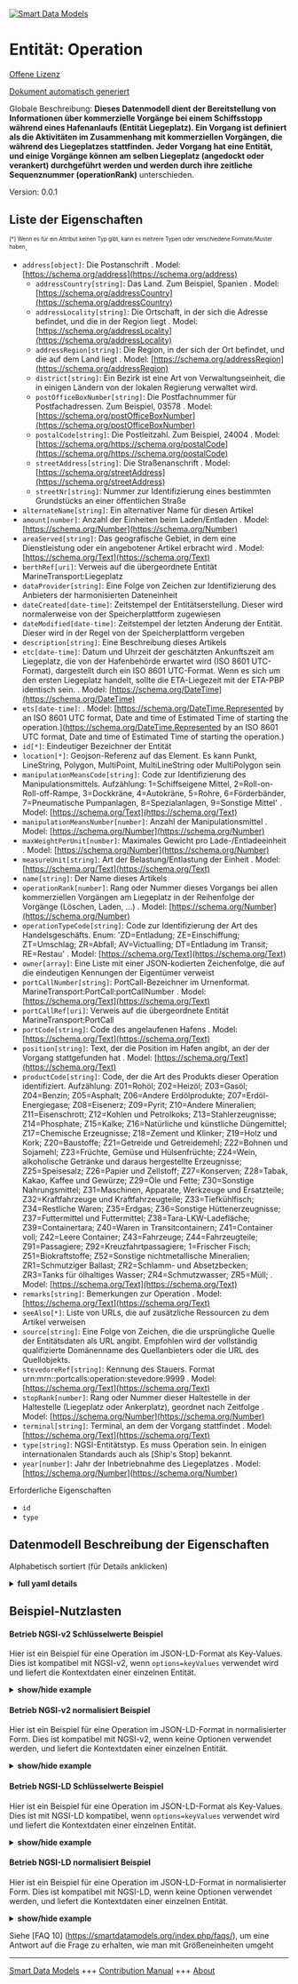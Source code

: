 <!-- 10-Header -->  
[![Smart Data Models](https://smartdatamodels.org/wp-content/uploads/2022/01/SmartDataModels_logo.png "Logo")](https://smartdatamodels.org)  
Entität: Operation  
==================<!-- /10-Header -->  
<!-- 15-License -->  
[Offene Lizenz](https://github.com/smart-data-models//dataModel.MarineTransport/blob/master/Operation/LICENSE.md)  
[Dokument automatisch generiert](https://docs.google.com/presentation/d/e/2PACX-1vTs-Ng5dIAwkg91oTTUdt8ua7woBXhPnwavZ0FxgR8BsAI_Ek3C5q97Nd94HS8KhP-r_quD4H0fgyt3/pub?start=false&loop=false&delayms=3000#slide=id.gb715ace035_0_60)  
<!-- /15-License -->  
<!-- 20-Description -->  
Globale Beschreibung: **Dieses Datenmodell dient der Bereitstellung von Informationen über kommerzielle Vorgänge bei einem Schiffsstopp während eines Hafenanlaufs (Entität Liegeplatz). Ein Vorgang ist definiert als die Aktivitäten im Zusammenhang mit kommerziellen Vorgängen, die während des Liegeplatzes stattfinden. Jeder Vorgang hat eine Entität, und einige Vorgänge können am selben Liegeplatz (angedockt oder verankert) durchgeführt werden und werden durch ihre zeitliche Sequenznummer (operationRank)** unterschieden.  
Version: 0.0.1  
<!-- /20-Description -->  
<!-- 30-PropertiesList -->  

## Liste der Eigenschaften  

<sup><sub>[*] Wenn es für ein Attribut keinen Typ gibt, kann es mehrere Typen oder verschiedene Formate/Muster haben</sub></sup>.  
- `address[object]`: Die Postanschrift  . Model: [https://schema.org/address](https://schema.org/address)	- `addressCountry[string]`: Das Land. Zum Beispiel, Spanien  . Model: [https://schema.org/addressCountry](https://schema.org/addressCountry)  
	- `addressLocality[string]`: Die Ortschaft, in der sich die Adresse befindet, und die in der Region liegt  . Model: [https://schema.org/addressLocality](https://schema.org/addressLocality)  
	- `addressRegion[string]`: Die Region, in der sich der Ort befindet, und die auf dem Land liegt  . Model: [https://schema.org/addressRegion](https://schema.org/addressRegion)  
	- `district[string]`: Ein Bezirk ist eine Art von Verwaltungseinheit, die in einigen Ländern von der lokalen Regierung verwaltet wird.    
	- `postOfficeBoxNumber[string]`: Die Postfachnummer für Postfachadressen. Zum Beispiel, 03578  . Model: [https://schema.org/postOfficeBoxNumber](https://schema.org/postOfficeBoxNumber)  
	- `postalCode[string]`: Die Postleitzahl. Zum Beispiel, 24004  . Model: [https://schema.org/https://schema.org/postalCode](https://schema.org/https://schema.org/postalCode)  
	- `streetAddress[string]`: Die Straßenanschrift  . Model: [https://schema.org/streetAddress](https://schema.org/streetAddress)  
	- `streetNr[string]`: Nummer zur Identifizierung eines bestimmten Grundstücks an einer öffentlichen Straße    
- `alternateName[string]`: Ein alternativer Name für diesen Artikel  - `amount[number]`: Anzahl der Einheiten beim Laden/Entladen  . Model: [https://schema.org/Number](https://schema.org/Number)- `areaServed[string]`: Das geografische Gebiet, in dem eine Dienstleistung oder ein angebotener Artikel erbracht wird  . Model: [https://schema.org/Text](https://schema.org/Text)- `berthRef[uri]`: Verweis auf die übergeordnete Entität MarineTransport:Liegeplatz  - `dataProvider[string]`: Eine Folge von Zeichen zur Identifizierung des Anbieters der harmonisierten Dateneinheit  - `dateCreated[date-time]`: Zeitstempel der Entitätserstellung. Dieser wird normalerweise von der Speicherplattform zugewiesen  - `dateModified[date-time]`: Zeitstempel der letzten Änderung der Entität. Dieser wird in der Regel von der Speicherplattform vergeben  - `description[string]`: Eine Beschreibung dieses Artikels  - `etc[date-time]`: Datum und Uhrzeit der geschätzten Ankunftszeit am Liegeplatz, die von der Hafenbehörde erwartet wird (ISO 8601 UTC-Format), dargestellt durch ein ISO 8601 UTC-Format. Wenn es sich um den ersten Liegeplatz handelt, sollte die ETA-Liegezeit mit der ETA-PBP identisch sein.  . Model: [https://schema.org/DateTime](https://schema.org/DateTime)- `ets[date-time]`:   . Model: [https://schema.org/DateTime.Represented by an ISO 8601 UTC format, Date and time of Estimated Time of starting the operation.](https://schema.org/DateTime.Represented by an ISO 8601 UTC format, Date and time of Estimated Time of starting the operation.)- `id[*]`: Eindeutiger Bezeichner der Entität  - `location[*]`: Geojson-Referenz auf das Element. Es kann Punkt, LineString, Polygon, MultiPoint, MultiLineString oder MultiPolygon sein  - `manipulationMeansCode[string]`: Code zur Identifizierung des Manipulationsmittels. Aufzählung: 1=Schiffseigene Mittel, 2=Roll-on-Roll-off-Rampe, 3=Dockkräne, 4=Autokräne, 5=Rohre, 6=Förderbänder, 7=Pneumatische Pumpanlagen, 8=Spezialanlagen, 9=Sonstige Mittel'  . Model: [https://schema.org/Text](https://schema.org/Text)- `manipulationMeansNumber[number]`: Anzahl der Manipulationsmittel  . Model: [https://schema.org/Number](https://schema.org/Number)- `maxWeightPerUnit[number]`: Maximales Gewicht pro Lade-/Entladeeinheit  . Model: [https://schema.org/Number](https://schema.org/Number)- `measureUnit[string]`: Art der Belastung/Entlastung der Einheit  . Model: [https://schema.org/Text](https://schema.org/Text)- `name[string]`: Der Name dieses Artikels  - `operationRank[number]`: Rang oder Nummer dieses Vorgangs bei allen kommerziellen Vorgängen am Liegeplatz in der Reihenfolge der Vorgänge (Löschen, Laden, ...)  . Model: [https://schema.org/Number](https://schema.org/Number)- `operationTypeCode[string]`: Code zur Identifizierung der Art des Handelsgeschäfts. Enum: 'ZD=Entladung; ZE=Einschiffung; ZT=Umschlag; ZR=Abfall; AV=Victualling; DT=Entladung im Transit; RE=Restau'  . Model: [https://schema.org/Text](https://schema.org/Text)- `owner[array]`: Eine Liste mit einer JSON-kodierten Zeichenfolge, die auf die eindeutigen Kennungen der Eigentümer verweist  - `portCallNumber[string]`: PortCall-Bezeichner im Urnenformat. MarineTransport:PortCall:portCallNumber  . Model: [https://schema.org/Text](https://schema.org/Text)- `portCallRef[uri]`: Verweis auf die übergeordnete Entität MarineTransport:PortCall  - `portCode[string]`: Code des angelaufenen Hafens  . Model: [https://schema.org/Text](https://schema.org/Text)- `position[string]`: Text, der die Position im Hafen angibt, an der der Vorgang stattgefunden hat  . Model: [https://schema.org/Text](https://schema.org/Text)- `productCode[string]`: Code, der die Art des Produkts dieser Operation identifiziert. Aufzählung: Z01=Rohöl; Z02=Heizöl; Z03=Gasöl; Z04=Benzin; Z05=Asphalt; Z06=Andere Erdölprodukte; Z07=Erdöl-Energiegase; Z08=Eisenerz; Z09=Pyrit; Z10=Andere Mineralien; Z11=Eisenschrott; Z12=Kohlen und Petrolkoks; Z13=Stahlerzeugnisse; Z14=Phosphate; Z15=Kalke; Z16=Natürliche und künstliche Düngemittel; Z17=Chemische Erzeugnisse; Z18=Zement und Klinker; Z19=Holz und Kork; Z20=Baustoffe; Z21=Getreide und Getreidemehl; Z22=Bohnen und Sojamehl; Z23=Früchte, Gemüse und Hülsenfrüchte; Z24=Wein, alkoholische Getränke und daraus hergestellte Erzeugnisse; Z25=Speisesalz; Z26=Papier und Zellstoff; Z27=Konserven; Z28=Tabak, Kakao, Kaffee und Gewürze; Z29=Öle und Fette; Z30=Sonstige Nahrungsmittel; Z31=Maschinen, Apparate, Werkzeuge und Ersatzteile; Z32=Kraftfahrzeuge und Kraftfahrzeugteile; Z33=Tiefkühlfisch; Z34=Restliche Waren; Z35=Erdgas; Z36=Sonstige Hüttenerzeugnisse; Z37=Futtermittel und Futtermittel; Z38=Tara-LKW-Ladefläche; Z39=Containertara; Z40=Waren in Transitcontainern; Z41=Container voll; Z42=Leere Container; Z43=Fahrzeuge; Z44=Fahrzeugteile; Z91=Passagiere; Z92=Kreuzfahrtpassagiere; 1=Frischer Fisch; Z51=Biokraftstoffe; Z52=Sonstige nichtmetallische Mineralien; ZR1=Schmutziger Ballast; ZR2=Schlamm- und Absetzbecken; ZR3=Tanks für ölhaltiges Wasser; ZR4=Schmutzwasser; ZR5=Müll;  . Model: [https://schema.org/Text](https://schema.org/Text)- `remarks[string]`: Bemerkungen zur Operation  . Model: [https://schema.org/Text](https://schema.org/Text)- `seeAlso[*]`: Liste von URLs, die auf zusätzliche Ressourcen zu dem Artikel verweisen  - `source[string]`: Eine Folge von Zeichen, die die ursprüngliche Quelle der Entitätsdaten als URL angibt. Empfohlen wird der vollständig qualifizierte Domänenname des Quellanbieters oder die URL des Quellobjekts.  - `stevedoreRef[string]`: Kennung des Stauers. Format urn:mrn:<oid>:portcalls:operation:stevedore:9999  . Model: [https://schema.org/Text](https://schema.org/Text)- `stopRank[number]`: Rang oder Nummer dieser Haltestelle in der Haltestelle (Liegeplatz oder Ankerplatz), geordnet nach Zeitfolge  . Model: [https://schema.org/Number](https://schema.org/Number)- `terminal[string]`: Terminal, an dem der Vorgang stattfindet  . Model: [https://schema.org/Text](https://schema.org/Text)- `type[string]`: NGSI-Entitätstyp. Es muss Operation sein. In einigen internationalen Standards auch als [Ship's Stop] bekannt.  - `year[number]`: Jahr der Inbetriebnahme des Liegeplatzes  . Model: [https://schema.org/Number](https://schema.org/Number)<!-- /30-PropertiesList -->  
<!-- 35-RequiredProperties -->  
Erforderliche Eigenschaften  
- `id`  - `type`  <!-- /35-RequiredProperties -->  
<!-- 40-NotesYaml -->  
<!-- /40-NotesYaml -->  
<!-- 50-DataModelHeader -->  
## Datenmodell Beschreibung der Eigenschaften  
Alphabetisch sortiert (für Details anklicken)  
<!-- /50-DataModelHeader -->  
<!-- 60-ModelYaml -->  
<details><summary><strong>full yaml details</strong></summary>    
```yaml  
Operation:    
  description: 'This data model is intended to provide information about commercial operations made in a stop of a ship during a PortCall (Berth entity). An Operation is defined as the activities related to commercial operations that take in place during the berth. Each Operation has an entity and some operations can be made in the same berth (docked or anchorage), and are distinguished by its sequence number on time (operationRank)'    
  properties:    
    address:    
      description: The mailing address    
      properties:    
        addressCountry:    
          description: 'The country. For example, Spain'    
          type: string    
          x-ngsi:    
            model: https://schema.org/addressCountry    
            type: Property    
        addressLocality:    
          description: 'The locality in which the street address is, and which is in the region'    
          type: string    
          x-ngsi:    
            model: https://schema.org/addressLocality    
            type: Property    
        addressRegion:    
          description: 'The region in which the locality is, and which is in the country'    
          type: string    
          x-ngsi:    
            model: https://schema.org/addressRegion    
            type: Property    
        district:    
          description: 'A district is a type of administrative division that, in some countries, is managed by the local government'    
          type: string    
          x-ngsi:    
            type: Property    
        postOfficeBoxNumber:    
          description: 'The post office box number for PO box addresses. For example, 03578'    
          type: string    
          x-ngsi:    
            model: https://schema.org/postOfficeBoxNumber    
            type: Property    
        postalCode:    
          description: 'The postal code. For example, 24004'    
          type: string    
          x-ngsi:    
            model: https://schema.org/https://schema.org/postalCode    
            type: Property    
        streetAddress:    
          description: The street address    
          type: string    
          x-ngsi:    
            model: https://schema.org/streetAddress    
            type: Property    
        streetNr:    
          description: Number identifying a specific property on a public street    
          type: string    
          x-ngsi:    
            type: Property    
      type: object    
      x-ngsi:    
        model: https://schema.org/address    
        type: Property    
    alternateName:    
      description: An alternative name for this item    
      type: string    
      x-ngsi:    
        type: Property    
    amount:    
      description: Number of units loading/discharge    
      type: number    
      x-ngsi:    
        model: https://schema.org/Number    
        type: Property    
    areaServed:    
      description: The geographic area where a service or offered item is provided    
      type: string    
      x-ngsi:    
        model: https://schema.org/Text    
        type: Property    
    berthRef:    
      description: 'Reference to parent MarineTransport:Berth entity'    
      format: uri    
      type: string    
      x-ngsi:    
        type: Relationship    
    dataProvider:    
      description: A sequence of characters identifying the provider of the harmonised data entity    
      type: string    
      x-ngsi:    
        type: Property    
    dateCreated:    
      description: Entity creation timestamp. This will usually be allocated by the storage platform    
      format: date-time    
      type: string    
      x-ngsi:    
        type: Property    
    dateModified:    
      description: Timestamp of the last modification of the entity. This will usually be allocated by the storage platform    
      format: date-time    
      type: string    
      x-ngsi:    
        type: Property    
    description:    
      description: A description of this item    
      type: string    
      x-ngsi:    
        type: Property    
    etc:    
      description: 'Represented by an ISO 8601 UTC format, Date and time of Estimated Time of Arrival to Berth expected by Port Authority  (ISO 8601 UTC format). If this is the first berthing, the ETA-berth should be the same than ETA-PBP'    
      format: date-time    
      type: string    
      x-ngsi:    
        model: https://schema.org/DateTime    
        type: Property    
    ets:    
      description: ""    
      format: date-time    
      type: string    
      x-ngsi:    
        model: 'https://schema.org/DateTime.Represented by an ISO 8601 UTC format, Date and time of Estimated Time of starting the operation.'    
        type: Property    
    id:    
      anyOf:    
        - description: Identifier format of any NGSI entity    
          maxLength: 256    
          minLength: 1    
          pattern: ^[\w\-\.\{\}\$\+\*\[\]`|~^@!,:\\]+$    
          type: string    
          x-ngsi:    
            type: Property    
        - description: Identifier format of any NGSI entity    
          format: uri    
          type: string    
          x-ngsi:    
            type: Property    
      description: Unique identifier of the entity    
      x-ngsi:    
        type: Relationship    
    location:    
      description: 'Geojson reference to the item. It can be Point, LineString, Polygon, MultiPoint, MultiLineString or MultiPolygon'    
      oneOf:    
        - description: Geojson reference to the item. Point    
          properties:    
            bbox:    
              items:    
                type: number    
              minItems: 4    
              type: array    
            coordinates:    
              items:    
                type: number    
              minItems: 2    
              type: array    
            type:    
              enum:    
                - Point    
              type: string    
          required:    
            - type    
            - coordinates    
          title: GeoJSON Point    
          type: object    
          x-ngsi:    
            type: GeoProperty    
        - description: Geojson reference to the item. LineString    
          properties:    
            bbox:    
              items:    
                type: number    
              minItems: 4    
              type: array    
            coordinates:    
              items:    
                items:    
                  type: number    
                minItems: 2    
                type: array    
              minItems: 2    
              type: array    
            type:    
              enum:    
                - LineString    
              type: string    
          required:    
            - type    
            - coordinates    
          title: GeoJSON LineString    
          type: object    
          x-ngsi:    
            type: GeoProperty    
        - description: Geojson reference to the item. Polygon    
          properties:    
            bbox:    
              items:    
                type: number    
              minItems: 4    
              type: array    
            coordinates:    
              items:    
                items:    
                  items:    
                    type: number    
                  minItems: 2    
                  type: array    
                minItems: 4    
                type: array    
              type: array    
            type:    
              enum:    
                - Polygon    
              type: string    
          required:    
            - type    
            - coordinates    
          title: GeoJSON Polygon    
          type: object    
          x-ngsi:    
            type: GeoProperty    
        - description: Geojson reference to the item. MultiPoint    
          properties:    
            bbox:    
              items:    
                type: number    
              minItems: 4    
              type: array    
            coordinates:    
              items:    
                items:    
                  type: number    
                minItems: 2    
                type: array    
              type: array    
            type:    
              enum:    
                - MultiPoint    
              type: string    
          required:    
            - type    
            - coordinates    
          title: GeoJSON MultiPoint    
          type: object    
          x-ngsi:    
            type: GeoProperty    
        - description: Geojson reference to the item. MultiLineString    
          properties:    
            bbox:    
              items:    
                type: number    
              minItems: 4    
              type: array    
            coordinates:    
              items:    
                items:    
                  items:    
                    type: number    
                  minItems: 2    
                  type: array    
                minItems: 2    
                type: array    
              type: array    
            type:    
              enum:    
                - MultiLineString    
              type: string    
          required:    
            - type    
            - coordinates    
          title: GeoJSON MultiLineString    
          type: object    
          x-ngsi:    
            type: GeoProperty    
        - description: Geojson reference to the item. MultiLineString    
          properties:    
            bbox:    
              items:    
                type: number    
              minItems: 4    
              type: array    
            coordinates:    
              items:    
                items:    
                  items:    
                    items:    
                      type: number    
                    minItems: 2    
                    type: array    
                  minItems: 4    
                  type: array    
                type: array    
              type: array    
            type:    
              enum:    
                - MultiPolygon    
              type: string    
          required:    
            - type    
            - coordinates    
          title: GeoJSON MultiPolygon    
          type: object    
          x-ngsi:    
            type: GeoProperty    
      x-ngsi:    
        type: GeoProperty    
    manipulationMeansCode:    
      description: 'Code identifying the manipulation means. Enum: 1=Vessel''s own resources, 2=Roll-on-roll-off ramp, 3=Dock cranes, 4=Automotive cranes, 5=Pipes, 6=Conveyor belts, 7=Pneumatic pumping installations, 8=Special installations, 9=Other means'''    
      enum:    
        - 1    
        - 2    
        - 3    
        - 4    
        - 5    
        - 6    
        - 7    
        - 8    
        - 9    
      type: string    
      x-ngsi:    
        model: https://schema.org/Text    
        type: Property    
    manipulationMeansNumber:    
      description: Number of manipulation means    
      type: number    
      x-ngsi:    
        model: https://schema.org/Number    
        type: Property    
    maxWeightPerUnit:    
      description: Maximum Weight per unit loading/discharge    
      type: number    
      x-ngsi:    
        model: https://schema.org/Number    
        type: Property    
        units: Tm    
    measureUnit:    
      description: Unit type of load loading/discharge    
      type: string    
      x-ngsi:    
        model: https://schema.org/Text    
        type: Property    
    name:    
      description: The name of this item    
      type: string    
      x-ngsi:    
        type: Property    
    operationRank:    
      description: 'Rank or Number of this Operation in all the commercial operations made in berth in the sequence of operations (discharge, charge, ...)'    
      type: number    
      x-ngsi:    
        model: https://schema.org/Number    
        type: Property    
    operationTypeCode:    
      description: 'Code identifying the type of commercial operation. Enum: ''ZD=Disembarkation; ZE=Embarkation; ZT=Transshipment; ZR=Waste; AV=Victualling; DT=Disembarkation in transit; RE=Restow'''    
      enum:    
        - AV    
        - DT    
        - RE    
        - ZD    
        - ZE    
        - ZR    
        - ZT    
      type: string    
      x-ngsi:    
        model: https://schema.org/Text    
        type: Property    
    owner:    
      description: A List containing a JSON encoded sequence of characters referencing the unique Ids of the owner(s)    
      items:    
        anyOf:    
          - description: Identifier format of any NGSI entity    
            maxLength: 256    
            minLength: 1    
            pattern: ^[\w\-\.\{\}\$\+\*\[\]`|~^@!,:\\]+$    
            type: string    
            x-ngsi:    
              type: Property    
          - description: Identifier format of any NGSI entity    
            format: uri    
            type: string    
            x-ngsi:    
              type: Property    
        description: Unique identifier of the entity    
        x-ngsi:    
          type: Relationship    
      type: array    
      x-ngsi:    
        type: Property    
    portCallNumber:    
      description: 'PortCall identifier in urn format. MarineTransport:PortCall:portCallNumber'    
      type: string    
      x-ngsi:    
        model: https://schema.org/Text    
        type: Property    
    portCallRef:    
      description: 'Reference to parent MarineTransport:PortCall entity'    
      format: uri    
      type: string    
      x-ngsi:    
        type: Relationship    
    portCode:    
      description: Code of the port of the call    
      type: string    
      x-ngsi:    
        model: https://schema.org/Text    
        type: Property    
    position:    
      description: Text specifying the position in the port where the operations has place    
      type: string    
      x-ngsi:    
        model: https://schema.org/Text    
        type: Property    
    productCode:    
      description: 'Code identifying the type of product of this operation. Enum: Z01=Crude oil; Z02=Fuel oil; Z03=Gas-oil; Z04=Gasoline; Z05=Asphalt; Z06=Other petroleum products; Z07=Petroleum energy gases; Z08=Iron ore; Z09=Pyrites; Z10=Other minerals; Z11=Iron scrap; Z12=Coals and petroleum coke; Z13=Steel products; Z14=Phosphates; Z15=Potasses; Z16=Natural and artificial fertilizers; Z17=Chemical products; Z18=Cement and clinker; Z19=Wood and cork; Z20=Construction materials; Z21=Cereals and their flour; Z22=Beans and soy flour; Z23=Fruits, vegetables and legumes; Z24=Wines, alcoholic beverages and derivatives; Z25=Common salt; Z26=Paper and pulp; Z27=Canned; Z28=Tobacco, cocoa, coffee and spices; Z29=Oils and fats; Z30=Other food products; Z31=Machinery, appliances, tools and spare parts; Z32=Automobiles and parts; Z33=Frozen fish; Z34=Rest of merchandise; Z35=Natural gas; Z36=Other metallurgical products; Z37=Feed and forage; Z38=Tare truck cargo platform; Z39=Container tare; Z40=Merchandise in transit containers; Z41=Containers full; Z42=Empty containers; Z43=Vehicles; Z44=Vehicle parts; Z91=Passengers; Z92=Cruise passengers; 1=Fresh fish; Z51=Biofuels; Z52=Other non-metallic minerals; ZR1=Dirty ballast; ZR2=Sludge and settling tanks; ZR3=Bilge oily water tanks; ZR4=Dirty waters; ZR5=Garbage;'    
      enum:    
        - Z01    
        - Z02    
        - Z03    
        - Z04    
        - Z05    
        - Z06    
        - Z07    
        - Z08    
        - Z09    
        - Z10    
        - Z11    
        - Z12    
        - Z13    
        - Z14    
        - Z15    
        - Z16    
        - Z17    
        - Z18    
        - Z19    
        - Z20    
        - Z21    
        - Z22    
        - Z23    
        - Z24    
        - Z25    
        - Z26    
        - Z27    
        - Z28    
        - Z29    
        - Z30    
        - Z31    
        - Z32    
        - Z33    
        - Z34    
        - Z35    
        - Z36    
        - Z37    
        - Z38    
        - Z39    
        - Z40    
        - Z41    
        - Z42    
        - Z43    
        - Z44    
        - Z91    
        - Z92    
        - Z51    
        - Z52    
        - ZR1    
        - ZR2    
        - ZR3    
        - ZR4    
        - ZR5    
      type: string    
      x-ngsi:    
        model: https://schema.org/Text    
        type: Property    
    remarks:    
      description: Remarks of the operation    
      type: string    
      x-ngsi:    
        model: https://schema.org/Text    
        type: Property    
    seeAlso:    
      description: list of uri pointing to additional resources about the item    
      oneOf:    
        - items:    
            format: uri    
            type: string    
          minItems: 1    
          type: array    
        - format: uri    
          type: string    
      x-ngsi:    
        type: Property    
    source:    
      description: 'A sequence of characters giving the original source of the entity data as a URL. Recommended to be the fully qualified domain name of the source provider, or the URL to the source object'    
      type: string    
      x-ngsi:    
        type: Property    
    stevedoreRef:    
      description: 'Id of the stevedore. Format urn:mrn:<oid>:portcalls:operation:stevedore:9999'    
      type: string    
      x-ngsi:    
        model: https://schema.org/Text    
        type: Property    
    stopRank:    
      description: Rank or Number of this stop in the stop (berth or anchor area) ordered by time sequence    
      type: number    
      x-ngsi:    
        model: https://schema.org/Number    
        type: Property    
    terminal:    
      description: Terminal where the operation takes place    
      type: string    
      x-ngsi:    
        model: https://schema.org/Text    
        type: Property    
    type:    
      description: 'NGSI Entity type. It has to be Operation. In some international standards is also known as [Ship''s Stop]'    
      enum:    
        - Operation    
      type: string    
      x-ngsi:    
        type: Property    
    year:    
      description: Year of the init of the berthing    
      type: number    
      x-ngsi:    
        model: https://schema.org/Number    
        type: Property    
  required:    
    - id    
    - type    
  type: object    
  x-derived-from: ""    
  x-disclaimer: 'Redistribution and use in source and binary forms, with or without modification, are permitted  provided that the license conditions are met. Copyleft (c) 2024 Contributors to Smart Data Models Program'    
  x-license-url: https://github.com/smart-data-models/dataModel.MarineTransport/blob/master/Operation/LICENSE.md    
  x-model-schema: https://raw.githubusercontent.com/smart-data-models/dataModel.MarineTransport/master/Berth/schema.json    
  x-model-tags: ESHUV    
  x-version: 0.0.1    
```  
</details>    
<!-- /60-ModelYaml -->  
<!-- 70-MiddleNotes -->  
<!-- /70-MiddleNotes -->  
<!-- 80-Examples -->  
## Beispiel-Nutzlasten  
#### Betrieb NGSI-v2 Schlüsselwerte Beispiel  
Hier ist ein Beispiel für eine Operation im JSON-LD-Format als Key-Values. Dies ist kompatibel mit NGSI-v2, wenn `options=keyValues` verwendet wird und liefert die Kontextdaten einer einzelnen Entität.  
<details><summary><strong>show/hide example</strong></summary>    
```json  
{  
  "id": "urn:mrn:eshuv:portcalls:activity:id:40923",  
  "type": "Operation",  
  "portCode": "ESHUV",  
  "year": 2023,  
  "portCallNumber": "ESHUV202300123",  
  "portCallRef": "urn:mrn:eshuv:portcalls:activity:id:941",  
  "berthRef": "urn:mrn:eshuv:portcalls:berth:id:1234",  
  "stopRank": 2,  
  "operationRank": 1,  
  "ets": "2023-01-01T07:30:00",  
  "etc": "2023-01-01T07:30:00",  
  "operationTypeCode": "ZE",  
  "productCode": "Z41",  
  "amount": 120,  
  "measureUnit": "TEU",  
  "maxWeightPerUnit": 23.3,  
  "terminal": "Muelle Sur",  
  "position": "Segunda linea granel",  
  "remarks": "Delayed 1h",  
  "manipulationMeansCode": "3",  
  "manipulationMeansNumber": 2,  
  "stevedoreRef": "1234"  
}  
```  
</details>  
#### Betrieb NGSI-v2 normalisiert Beispiel  
Hier ist ein Beispiel für eine Operation im JSON-LD-Format in normalisierter Form. Dies ist kompatibel mit NGSI-v2, wenn keine Optionen verwendet werden, und liefert die Kontextdaten einer einzelnen Entität.  
<details><summary><strong>show/hide example</strong></summary>    
```json  
{  
  "id": "urn:mrn:eshuv:portcalls:activity:id:40923",  
  "type": "Operation",  
  "portCode": {  
    "type": "Text",  
    "value": "ESHUV"  
  },  
  "year": {  
    "type": "Number",  
    "value": 2023  
  },  
  "portCallNumber": {  
    "type": "Text",  
    "value": "ESHUV202300123"  
  },  
  "portCallRef": {  
    "type": "Text",  
    "value": "urn:mrn:eshuv:portcalls:activity:id:941"  
  },  
  "berthRef": {  
    "type": "Text",  
    "value": "urn:mrn:eshuv:portcalls:berth:id:1234"  
  },  
  "stopRank": {  
    "type": "Number",  
    "value": 2  
  },  
  "operationRank": {  
    "type": "Number",  
    "value": 1  
  },  
  "ets": {  
    "type": "Date-Time",  
    "value": "2023-01-01T07:30:00"  
  },  
  "etc": {  
    "type": "Date-Time",  
    "value": "2023-01-01T07:30:00"  
  },  
  "operationTypeCode": {  
    "type": "Text",  
    "value": "ZE"  
  },  
  "productCode": {  
    "type": "Text",  
    "value": "Z41"  
  },  
  "amount": {  
    "type": "Number",  
    "value": 120  
  },  
  "measureUnit": {  
    "type": "Text",  
    "value": "TEU"  
  },  
  "maxWeightPerUnit": {  
    "type": "Number",  
    "value": 23.3  
  },  
  "terminal": {  
    "type": "Text",  
    "value": "Muelle Sur"  
  },  
  "position": {  
    "type": "Text",  
    "value": "Segunda linea granel"  
  },  
  "remarks": {  
    "type": "Text",  
    "value": "Delayed 1h"  
  },  
  "manipulationMeansCode": {  
    "type": "Text",  
    "value": "3"  
  },  
  "manipulationMeansNumber": {  
    "type": "Number",  
    "value": 2  
  },  
  "stevedoreRef": {  
    "type": "Text",  
    "value": "1234"  
  }  
}  
```  
</details>  
#### Betrieb NGSI-LD Schlüsselwerte Beispiel  
Hier ist ein Beispiel für eine Operation im JSON-LD-Format als Key-Values. Dies ist mit NGSI-LD kompatibel, wenn `options=keyValues` verwendet wird und liefert die Kontextdaten einer einzelnen Entität.  
<details><summary><strong>show/hide example</strong></summary>    
```json  
{  
  "id": "urn:mrn:eshuv:portcalls:activity:id:40923",  
  "type": "Operation",  
  "portCode": "ESHUV",  
  "year": 2023,  
  "portCallNumber": "ESHUV202300123",  
  "portCallRef": "urn:mrn:eshuv:portcalls:activity:id:941",  
  "berthRef": "urn:mrn:eshuv:portcalls:berth:id:1234",  
  "stopRank": 2,  
  "operationRank": 1,  
  "ets": "2023-01-01T07:30:00",  
  "etc": "2023-01-01T07:30:00",  
  "operationTypeCode": "ZE",  
  "productCode": "Z41",  
  "amount": 120,  
  "measureUnit": "TEU",  
  "maxWeightPerUnit": 23.3,  
  "terminal": "Muelle Sur",  
  "position": "Segunda linea granel",  
  "remarks": "Delayed 1h",  
  "manipulationMeansCode": "3",  
  "manipulationMeansNumber": 2,  
  "stevedoreRef": "1234",  
  "@context": [  
    "https://raw.githubusercontent.com/smart-data-models/dataModel.MarineTransport/master/context.jsonld"  
  ]  
}  
```  
</details>  
#### Betrieb NGSI-LD normalisiert Beispiel  
Hier ist ein Beispiel für eine Operation im JSON-LD-Format in normalisierter Form. Dies ist kompatibel mit NGSI-LD, wenn keine Optionen verwendet werden, und liefert die Kontextdaten einer einzelnen Entität.  
<details><summary><strong>show/hide example</strong></summary>    
```json  
{  
  "id": "urn:mrn:eshuv:portcalls:activity:id:40923",  
  "type": "Operation",  
  "portCode": {  
    "type": "Property",  
    "value": "ESHUV"  
  },  
  "year": {  
    "type": "Property",  
    "value": 2023  
  },  
  "portCallNumber": {  
    "type": "Property",  
    "value": "ESHUV202300123"  
  },  
  "portCallRef": {  
    "type": "Relationship",  
    "object": "urn:mrn:eshuv:portcalls:activity:id:941"  
  },  
  "berthRef": {  
    "type": "Relationship",  
    "object": "urn:mrn:eshuv:portcalls:berth:id:1234"  
  },  
  "stopRank": {  
    "type": "Property",  
    "value": 2  
  },  
  "operationRank": {  
    "type": "Property",  
    "value": 1  
  },  
  "ets": {  
    "type": "Property",  
    "value": {  
      "@type": "date-time",  
      "@value": "2023-01-01T07:30:00"  
    }  
  },  
  "etc": {  
    "type": "Property",  
    "value": {  
      "@type": "date-time",  
      "@value": "2023-01-01T07:30:00"  
    }  
  },  
  "operationTypeCode": {  
    "type": "Property",  
    "value": "ZE"  
  },  
  "productCode": {  
    "type": "Property",  
    "value": "Z41"  
  },  
  "amount": {  
    "type": "Property",  
    "value": 120  
  },  
  "measureUnit": {  
    "type": "Property",  
    "value": "TEU"  
  },  
  "maxWeightPerUnit": {  
    "type": "Property",  
    "value": 23.3  
  },  
  "terminal": {  
    "type": "Property",  
    "value": "Muelle Sur"  
  },  
  "position": {  
    "type": "Property",  
    "value": "Segunda linea granel"  
  },  
  "remarks": {  
    "type": "Property",  
    "value": "Delayed 1h"  
  },  
  "manipulationMeansCode": {  
    "type": "Property",  
    "value": "3"  
  },  
  "manipulationMeansNumber": {  
    "type": "Property",  
    "value": 2  
  },  
  "stevedoreRef": {  
    "type": "Property",  
    "value": "1234"  
  },  
  "@context": [  
    "https://raw.githubusercontent.com/smart-data-models/dataModel.MarineTransport/master/context.jsonld"  
  ]  
}  
```  
</details><!-- /80-Examples -->  
<!-- 90-FooterNotes -->  
<!-- /90-FooterNotes -->  
<!-- 95-Units -->  
Siehe [FAQ 10] (https://smartdatamodels.org/index.php/faqs/), um eine Antwort auf die Frage zu erhalten, wie man mit Größeneinheiten umgeht  
<!-- /95-Units -->  
<!-- 97-LastFooter -->  
---  
[Smart Data Models](https://smartdatamodels.org) +++ [Contribution Manual](https://bit.ly/contribution_manual) +++ [About](https://bit.ly/Introduction_SDM)<!-- /97-LastFooter -->  
